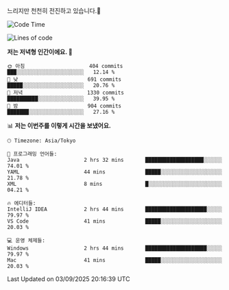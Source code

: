 느리지만 천천히 전진하고 있습니다.🐢

<!--START_SECTION:waka-->
![Code Time](http://img.shields.io/badge/Code%20Time-1%2C664%20hrs%2041%20mins-blue)

![Lines of code](https://img.shields.io/badge/%EC%A0%80%EB%8A%94%20%EC%97%AC%ED%83%9C%EA%B9%8C%EC%A7%80%20-929.6%20thousand%20%EC%A4%84%EC%9D%98%20%EC%BD%94%EB%93%9C%EB%A5%BC%20%EC%9E%91%EC%84%B1%ED%96%88%EC%96%B4%EC%9A%94.-blue)

**저는 저녁형 인간이에요. 🦉** 

```text
🌞 아침                     404 commits         ███░░░░░░░░░░░░░░░░░░░░░░   12.14 % 
🌆 낮　                     691 commits         █████░░░░░░░░░░░░░░░░░░░░   20.76 % 
🌃 저녁                     1330 commits        ██████████░░░░░░░░░░░░░░░   39.95 % 
🌙 밤　                     904 commits         ███████░░░░░░░░░░░░░░░░░░   27.16 % 
```


📊 **저는 이번주를 이렇게 시간을 보냈어요.** 

```text
🕑︎ Timezone: Asia/Tokyo

💬 프로그래밍 언어들: 
Java                     2 hrs 32 mins       ███████████████████░░░░░░   74.01 % 
YAML                     44 mins             █████░░░░░░░░░░░░░░░░░░░░   21.78 % 
XML                      8 mins              █░░░░░░░░░░░░░░░░░░░░░░░░   04.21 % 

🔥 에디터들: 
IntelliJ IDEA            2 hrs 44 mins       ████████████████████░░░░░   79.97 % 
VS Code                  41 mins             █████░░░░░░░░░░░░░░░░░░░░   20.03 % 

💻 운영 체제들: 
Windows                  2 hrs 44 mins       ████████████████████░░░░░   79.97 % 
Mac                      41 mins             █████░░░░░░░░░░░░░░░░░░░░   20.03 % 
```


 Last Updated on 03/09/2025 20:16:39 UTC
<!--END_SECTION:waka-->
